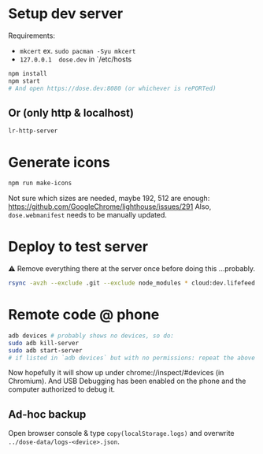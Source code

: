 # Setup dev server
Requirements:
 - `mkcert` ex. `sudo pacman -Syu mkcert`
 - `127.0.0.1  dose.dev` in `/etc/hosts

```sh
npm install
npm start
# And open https://dose.dev:8080 (or whichever is rePORTed)
```

## Or (only http & localhost)
```
lr-http-server
```

# Generate icons
```sh
npm run make-icons
```
Not sure which sizes are needed, maybe 192, 512 are enough: https://github.com/GoogleChrome/lighthouse/issues/291
Also, `dose.webmanifest` needs to be manually updated.

# Deploy to test server
⚠️ Remove everything there at the server once before doing this ...probably.
```sh
rsync -avzh --exclude .git --exclude node_modules * cloud:dev.lifefeed.me
```

# Remote code @ phone

```sh
adb devices # probably shows no devices, so do:
sudo adb kill-server
sudo adb start-server
# if listed in `adb devices` but with no permissions: repeat the above :P
```

Now hopefully it will show up under chrome://inspect/#devices (in Chromium).
And USB Debugging has been enabled on the phone and the computer authorized to debug it.

## Ad-hoc backup
Open browser console & type `copy(localStorage.logs)` and overwrite `../dose-data/logs-<device>.json`.
